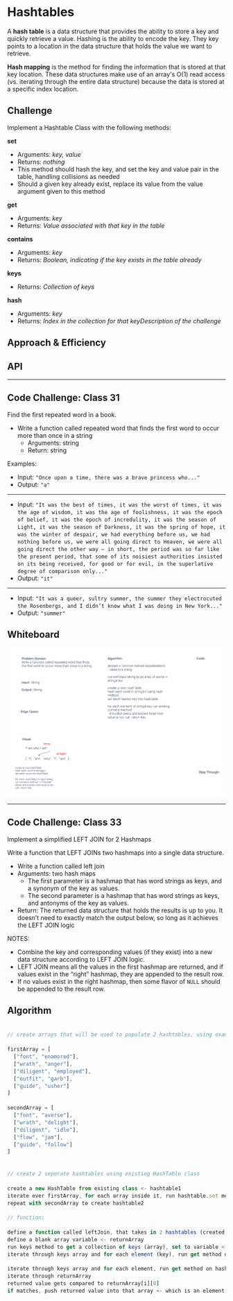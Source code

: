 # Hashtables

A **hash table** is a data structure that provides the ability to store a key and quickly retrieve a value. Hashing is the ability to encode the key. They key points to a location in the data structure that holds the value we want to retrieve.

**Hash mapping** is the method for finding the information that is stored at that key location. These data structures make use of an array's O(1) read access (vs. iterating through the entire data structure) because the data is stored at a specific index location.

## Challenge

Implement a Hashtable Class with the following methods:

**set**

- Arguments: *key, value*
- Returns: *nothing*
- This method should hash the key, and set the key and value pair in the table, handling collisions as needed
- Should a given key already exist, replace its value from the value argument given to this method

**get**

- Arguments: *key*
- Returns: *Value associated with that key in the table*

**contains**

- Arguments: *key*
- Returns: *Boolean, indicating if the key exists in the table already*

**keys**

- Returns: *Collection of keys*

**hash**

- Arguments: *key*
- Returns: *Index in the collection for that keyDescription of the challenge*

## Approach & Efficiency
<!-- What approach did you take? Why? What is the Big O space/time for this approach? -->

## API
<!-- Description of each method publicly available in each of your hashtable -->
----------------------------

## Code Challenge: Class 31

Find the first repeated word in a book.

- Write a function called repeated word that finds the first word to occur more than once in a string
  - Arguments: string
  - Return: string

Examples:

- Input: `"Once upon a time, there was a brave princess who..."`
- Output: `"a"`

-----------------------------

- Input: `"It was the best of times, it was the worst of times, it was the age of wisdom, it was the age of foolishness, it was the epoch of belief, it was the epoch of incredulity, it was the season of Light, it was the season of Darkness, it was the spring of hope, it was the winter of despair, we had everything before us, we had nothing before us, we were all going direct to Heaven, we were all going direct the other way – in short, the period was so far like the present period, that some of its noisiest authorities insisted on its being received, for good or for evil, in the superlative degree of comparison only..."`
- Output: `"it"`

-----------------------------

- Input: `"It was a queer, sultry summer, the summer they electrocuted the Rosenbergs, and I didn’t know what I was doing in New York..."`
- Output: `"summer"`

## Whiteboard

![Whiteboard visual for repeated word hashtable](./cc31_whiteboard.png)

----------------------------

## Code Challenge: Class 33

Implement a simplified LEFT JOIN for 2 Hashmaps

Write a function that LEFT JOINs two hashmaps into a single data structure.

- Write a function called left join
- Arguments: two hash maps
  - The first parameter is a hashmap that has word strings as keys, and a synonym of the key as values.
  - The second parameter is a hashmap that has word strings as keys, and antonyms of the key as values.
- Return: The returned data structure that holds the results is up to you. It doesn’t need to exactly match the output below, so long as it achieves the LEFT JOIN logic

NOTES:

- Combine the key and corresponding values (if they exist) into a new data structure according to LEFT JOIN logic.
- LEFT JOIN means all the values in the first hashmap are returned, and if values exist in the “right” hashmap, they are appended to the result row.
- If no values exist in the right hashmap, then some flavor of `NULL` should be appended to the result row.

## Algorithm

```javascript

// create arrays that will be used to populate 2 hashtables, using example keys and values

firstArray = [
  ["font", "enamored"],
  ["wrath", "anger"],
  ["diligent", "employed"],
  ["outfit", "garb"],
  ["guide", "usher"]
]

secondArray = [
  ["font", "averse"],
  ["wrath", "delight"],
  ["diligent", "idle"],
  ["flow", "jam"],
  ["guide", "follow"]
]


// create 2 seperate hashtables using existing HashTable class

create a new HashTable from existing class <- hashtable1
iterate over firstArray, for each array inside it, run hashtable.set method -> placing it into hashtable1
repeat with secondArray to create hashtable2

// function:

define a function called leftJoin, that takes in 2 hashtables (created above)
define a blank array variable <- returnArray
run keys method to get a collection of keys (array), set to variable <- keys
iterate through keys array and for each element (key), run get method on hashtable1 <- set key + returned value into returnArray

iterate through keys array and for each element, run get method on hashtable2 <- push returned value into returnArray on the appropriate existing array
iterate through returnArray
returned value gets compared to returnArray[i][0]
if matches, push returned value into that array <- which is an element inside returnArray

```
